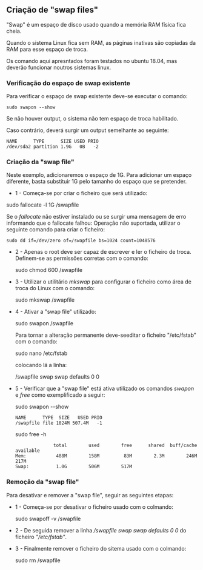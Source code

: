 ## Criação de "swap files"

"Swap" é um espaço de disco usado quando a memória RAM física fica cheia.

Quando o sistema Linux fica sem RAM, as páginas inativas são copiadas da RAM para esse espaço de troca.

Os comando aqui apresntados foram testados no ubuntu 18.04, mas deverão funcionar noutros sistemas linux.

### Verificação do espaço de swap existente
Para verificar o espaço de swap existente deve-se executar o comando:

    sudo swapon --show
  
Se não houver output, o sistema não tem espaço de troca habilitado.

Caso contrário, deverá surgir um output semelhante ao seguinte:

    NAME      TYPE      SIZE USED PRIO
    /dev/sda2 partition 1.9G   0B   -2

### Criação da "swap file"
Neste exemplo, adicionaremos o espaço de 1G. Para adicionar um espaço diferente, basta substituir 1G pelo tamanho do espaço que se pretender.

- 1 - Começa-se por criar o ficheiro que será utilizado:

sudo fallocate -l 1G /swapfile

Se o _fallocate_ não estiver instalado ou se surgir uma mensagem de erro informando que o fallocate falhou: Operação não suportada, utilizar o seguinte comando para criar o ficheiro:

    sudo dd if=/dev/zero of=/swapfile bs=1024 count=1048576

- 2 - Apenas o root deve ser capaz de escrever e ler o ficheiro de troca. Definem-se as permissões corretas com o comando:
  
    sudo chmod 600 /swapfile

- 3 - Utilizar o utilitário _mkswap_ para configurar o ficheiro como área de troca do Linux com o comando:
  
    sudo mkswap /swapfile

- 4 - Ativar a "swap file" utilizado:
  
    sudo swapon /swapfile
  
  Para tornar a alteração permanente deve-seeditar o ficheiro "/etc/fstab" com o comando:
    
    sudo nano /etc/fstab
  
  colocando lá a linha:
    
    /swapfile swap swap defaults 0 0
  
- 5 - Verificar que a "swap file" está ativa utilizado os comandos _swapon_ e _free_ como exemplificado a seguir:
  
    sudo swapon --show

      NAME      TYPE  SIZE   USED PRIO
      /swapfile file 1024M 507.4M   -1

    sudo free -h
  
                    total        used        free      shared  buff/cache   available
      Mem:           488M        158M         83M        2.3M        246M        217M
      Swap:          1.0G        506M        517M

### Remoção da "swap file"
Para desativar e remover a "swap file", seguir as seguintes etapas:

- 1 - Começa-se por desativar o ficheiro usado com o colmando:
  
    sudo swapoff -v /swapfile

- 2 - De seguida remover a linha _/swapfile swap swap defaults 0 0_ do ficheiro _"/etc/fstab"_.

- 3 - Finalmente remover o ficheiro do sitema usado com o colmando:
  
    sudo rm /swapfile





